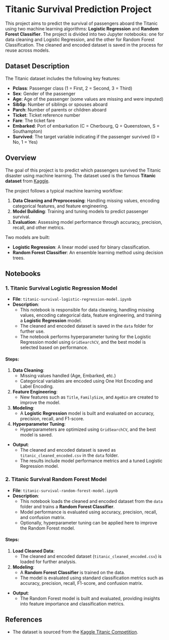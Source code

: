 # Titanic Survival Prediction Project

This project aims to predict the survival of passengers aboard the Titanic using two machine learning algorithms: **Logistic Regression** and **Random Forest Classifier**. The project is divided into two Jupyter notebooks: one for data cleaning and Logistic Regression, and the other for Random Forest Classification. The cleaned and encoded dataset is saved in the process for reuse across models.

## Dataset Description

The Titanic dataset includes the following key features:

- **Pclass**: Passenger class (1 = First, 2 = Second, 3 = Third)
- **Sex**: Gender of the passenger
- **Age**: Age of the passenger (some values are missing and were imputed)
- **SibSp**: Number of siblings or spouses aboard
- **Parch**: Number of parents or children aboard
- **Ticket**: Ticket reference number
- **Fare**: The ticket fare
- **Embarked**: Port of embarkation (C = Cherbourg, Q = Queenstown, S = Southampton)
- **Survived**: The target variable indicating if the passenger survived (0 = No, 1 = Yes)

## Overview

The goal of this project is to predict which passengers survived the Titanic disaster using machine learning. The dataset used is the famous **Titanic dataset** from [Kaggle](https://www.kaggle.com/c/titanic).

The project follows a typical machine learning workflow:
1. **Data Cleaning and Preprocessing**: Handling missing values, encoding categorical features, and feature engineering.
2. **Model Building**: Training and tuning models to predict passenger survival.
3. **Evaluation**: Assessing model performance through accuracy, precision, recall, and other metrics.

Two models are built:
- **Logistic Regression**: A linear model used for binary classification.
- **Random Forest Classifier**: An ensemble learning method using decision trees.

## Notebooks

### 1. Titanic Survival Logistic Regression Model
- **File**: `titanic-survival-logistic-regression-model.ipynb`
- **Description**: 
  - This notebook is responsible for data cleaning, handling missing values, encoding categorical data, feature engineering, and training a **Logistic Regression** model.
  - The cleaned and encoded dataset is saved in the `data` folder for further use.
  - The notebook performs hyperparameter tuning for the Logistic Regression model using `GridSearchCV`, and the best model is selected based on performance.
  
#### Steps:
1. **Data Cleaning**: 
   - Missing values handled (Age, Embarked, etc.)
   - Categorical variables are encoded using One Hot Encoding and Label Encoding.
2. **Feature Engineering**: 
   - New features such as `Title`, `FamilySize`, and `AgeBin` are created to improve the model.
3. **Modeling**: 
   - A **Logistic Regression** model is built and evaluated on accuracy, precision, recall, and F1-score.
4. **Hyperparameter Tuning**: 
   - Hyperparameters are optimized using `GridSearchCV`, and the best model is saved.
  
- **Output**: 
   - The cleaned and encoded dataset is saved as `titanic_cleaned_encoded.csv` in the `data` folder.
   - The results include model performance metrics and a tuned Logistic Regression model.

### 2. Titanic Survival Random Forest Model
- **File**: `titanic-survival-random-forest-model.ipynb`
- **Description**:
  - This notebook loads the cleaned and encoded dataset from the `data` folder and trains a **Random Forest Classifier**.
  - Model performance is evaluated using accuracy, precision, recall, and confusion matrix.
  - Optionally, hyperparameter tuning can be applied here to improve the Random Forest model.

#### Steps:
1. **Load Cleaned Data**: 
   - The cleaned and encoded dataset (`titanic_cleaned_encoded.csv`) is loaded for further analysis.
2. **Modeling**: 
   - A **Random Forest Classifier** is trained on the data.
   - The model is evaluated using standard classification metrics such as accuracy, precision, recall, F1-score, and confusion matrix.

- **Output**: 
   - The Random Forest model is built and evaluated, providing insights into feature importance and classification metrics.

## References

- The dataset is sourced from the [Kaggle Titanic Competition](https://www.kaggle.com/c/titanic/data).
